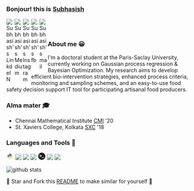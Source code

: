 ### Bonjour! this is [Subhasish](https://subhasishbasak.github.io/)

<a href="https://www.linkedin.com/in/subhasish-basak-566015168/">
  <img align="left" alt="Subhasish's LinkdeIN" width="22px" src="https://cdn.jsdelivr.net/npm/simple-icons@v3/icons/linkedin.svg" />
</a>
<a href="https://medium.com/@subhasish.basak.c_94990">
  <img align="left" alt="Subhasish's Medium" width="22px" src="https://cdn.jsdelivr.net/npm/simple-icons@v3/icons/medium.svg" />
</a>
<a href="https://www.instagram.com/govind__dixit">
  <img align="left" alt="Subhasish's Instagram" width="22px" src="https://cdn.jsdelivr.net/npm/simple-icons@v3/icons/instagram.svg" />
</a>
<a href="https://www.facebook.com/subhasishis.basakchoudhury">
  <img align="left" alt="Subhasish's fb" width="22px" src="https://cdn.jsdelivr.net/npm/simple-icons@v3/icons/facebook.svg" />
</a>
<a href="mailto:subhasish@cmi.ac.in">
  <img align="left" alt="Subhasish's mail" width="22px" src="https://cdn.jsdelivr.net/npm/simple-icons@3.4.1/icons/gmail.svg" />
</a>
<br></br>

### About me :grinning:
I'm a doctoral student at the Paris-Saclay University, currently working on Gaussian process regression & Bayesian Optimization. My research aims to develop efficient bio-intervention strategies, enhanced process criteria, monitoring and sampling schemes, and an easy-to-use food safety decision support IT tool for participating artisanal food producers.

### Alma mater :mortar_board:
- Chennai Mathematical Institute  [CMI](https://www.cmi.ac.in/) '20
- St. Xaviers College, Kolkata  [SXC](https://www.sxccal.edu/) '18

### Languages and Tools :rocket:

<code><img height="20" src="https://raw.githubusercontent.com/github/explore/80688e429a7d4ef2fca1e82350fe8e3517d3494d/topics/python/python.png"></code>
<code><img height="20" src="https://git-scm.com/images/logos/downloads/Git-Icon-1788C.png"></code>
<code><img height="20" src="https://www.r-project.org/logo/Rlogo.svg"></code>
<code><img height="20" src="https://upload.wikimedia.org/wikipedia/commons/1/18/GitLab_Logo.svg"></code>
<code><img height="20" src="https://raw.githubusercontent.com/github/explore/80688e429a7d4ef2fca1e82350fe8e3517d3494d/topics/terminal/terminal.png"></code>
<code><img height="20" src="https://cdn.freebiesupply.com/logos/large/2x/mysql-6-logo-png-transparent.png"></code>
<code><img height="20" src="https://upload.wikimedia.org/wikipedia/commons/d/d2/Minitab_Logo.svg"></code>


![github stats](https://github-readme-stats.vercel.app/api?username=Subhasishbasak&show_icons=true&hide_border=true)

:pushpin: Star and Fork this [README](https://github.com/Subhasishbasak/Subhasishbasak) to make similar for yourself :pencil: 

